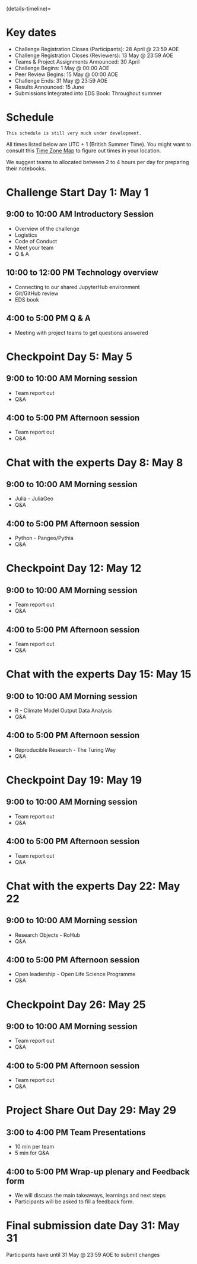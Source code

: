 (details-timeline)=

# Key dates

* Challenge Registration Closes (Participants): 28 April @ 23:59 AOE
* Challenge Registration Closes (Reviewers): 13 May @ 23:59 AOE
* Teams & Project Assignments Announced: 30 April
* Challenge Begins: 1 May @ 00:00 AOE
* Peer Review Begins: 15 May @ 00:00 AOE
* Challenge Ends: 31 May @ 23:59 AOE
* Results Announced: 15 June
* Submissions Integrated into EDS Book: Throughout summer

# Schedule

```{warning}
This schedule is still very much under development.
```

All times listed below are UTC + 1 (British Summer Time). You might want to consult this [Time Zone Map](https://www.timeanddate.com/time/map/) to figure out times in your location.

We suggest teams to allocated between 2 to 4 hours per day for preparing their notebooks. 

# Challenge Start Day 1: May 1

## 9:00 to 10:00 AM	Introductory Session
* Overview of the challenge
* Logistics
* Code of Conduct
* Meet your team
* Q & A

## 10:00 to 12:00 PM Technology overview
* Connecting to our shared JupyterHub environment
* Git/GitHub review
* EDS book

## 4:00 to 5:00 PM Q & A
* Meeting with project teams to get questions answered

# Checkpoint Day 5: May 5
## 9:00 to 10:00 AM	Morning session
* Team report out
* Q&A

## 4:00 to 5:00 PM Afternoon session
* Team report out
* Q&A

# Chat with the experts Day 8: May 8
## 9:00 to 10:00 AM	Morning session
* Julia - JuliaGeo
* Q&A

## 4:00 to 5:00 PM Afternoon session
* Python - Pangeo/Pythia
* Q&A

# Checkpoint Day 12: May 12
## 9:00 to 10:00 AM	Morning session
* Team report out
* Q&A

## 4:00 to 5:00 PM Afternoon session
* Team report out
* Q&A

# Chat with the experts Day 15: May 15
## 9:00 to 10:00 AM	Morning session
* R - Climate Model Output Data Analysis
* Q&A

## 4:00 to 5:00 PM Afternoon session
* Reproducible Research - The Turing Way
* Q&A

# Checkpoint Day 19: May 19
## 9:00 to 10:00 AM	Morning session
* Team report out
* Q&A

## 4:00 to 5:00 PM Afternoon session
* Team report out
* Q&A

# Chat with the experts Day 22: May 22
## 9:00 to 10:00 AM	Morning session
* Research Objects - RoHub
* Q&A

## 4:00 to 5:00 PM Afternoon session
* Open leadership - Open Life Science Programme
* Q&A

# Checkpoint Day 26: May 25
## 9:00 to 10:00 AM	Morning session
* Team report out
* Q&A

## 4:00 to 5:00 PM Afternoon session
* Team report out
* Q&A

# Project Share Out Day 29: May 29
## 3:00 to 4:00 PM Team Presentations
* 10 min per team
* 5 min for Q&A

## 4:00 to 5:00 PM Wrap-up plenary and Feedback form 
* We will discuss the main takeaways, learnings and next steps
* Participants will be asked to fill a feedback form.

# Final submission date Day 31: May 31
Participants have until 31 May @ 23:59 AOE to submit changes